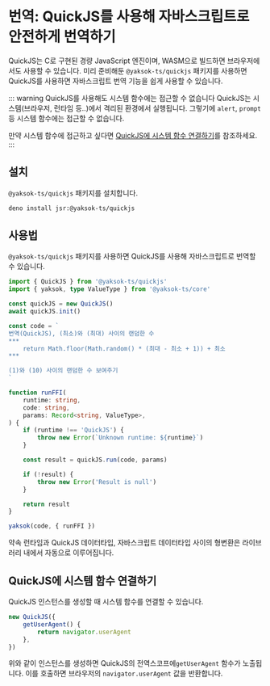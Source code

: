 # 번역: QuickJS를 사용해 자바스크립트로 안전하게 번역하기

QuickJS는 C로 구현된 경량 JavaScript 엔진이며, WASM으로 빌드하면 브라우저에서도 사용할 수 있습니다. 미리 준비해둔 `@yaksok-ts/quickjs` 패키지를 사용하면 QuickJS를 사용하면 자바스크립트 번역 기능을 쉽게 사용할 수 있습니다.

::: warning QuickJS를 사용해도 시스템 함수에는 접근할 수 없습니다
QuickJS는 시스템(브라우저, 런타임 등..)에서 격리된 환경에서 실행됩니다. 그렇기에 `alert`, `prompt` 등 시스템 함수에는 접근할 수 없습니다.

만약 시스템 함수에 접근하고 싶다면 [QuickJS에 시스템 함수 연결하기](#quickjs에-시스템-함수-연결하기)를 참조하세요.
:::

## 설치

`@yaksok-ts/quickjs` 패키지를 설치합니다.

```bash
deno install jsr:@yaksok-ts/quickjs
```

## 사용법

`@yaksok-ts/quickjs` 패키지를 사용하면 QuickJS를 사용해 자바스크립트로 번역할 수 있습니다.

```typescript
import { QuickJS } from '@yaksok-ts/quickjs'
import { yaksok, type ValueType } from '@yaksok-ts/core'

const quickJS = new QuickJS()
await quickJS.init()

const code = `
번역(QuickJS), (최소)와 (최대) 사이의 랜덤한 수
***
    return Math.floor(Math.random() * (최대 - 최소 + 1)) + 최소
***

(1)와 (10) 사이의 랜덤한 수 보여주기
`

function runFFI(
    runtime: string,
    code: string,
    params: Record<string, ValueType>,
) {
    if (runtime !== 'QuickJS') {
        throw new Error(`Unknown runtime: ${runtime}`)
    }

    const result = quickJS.run(code, params)

    if (!result) {
        throw new Error('Result is null')
    }

    return result
}

yaksok(code, { runFFI })
```

약속 런타임과 QuickJS 데이터타입, 자바스크립트 데이터타입 사이의 형변환은 라이브러리 내에서 자동으로 이루어집니다.

## QuickJS에 시스템 함수 연결하기

QuickJS 인스턴스를 생성할 때 시스템 함수를 연결할 수 있습니다.

```typescript
new QuickJS({
    getUserAgent() {
        return navigator.userAgent
    },
})
```

위와 같이 인스턴스를 생성하면 QuickJS의 전역스코프에`getUserAgent` 함수가 노출됩니다. 이를 호출하면 브라우저의 `navigator.userAgent` 값을 반환합니다.
